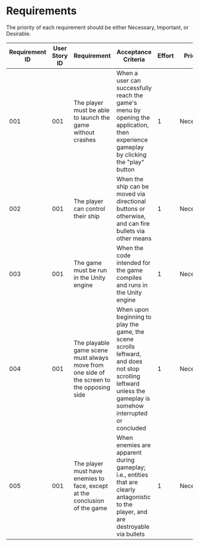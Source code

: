 # Requirements

The priority of each requirement should be either Necessary, Important, or Desirable.

| Requirement ID | User Story ID | Requirement | Acceptance Criteria | Effort | Priority | Status |
|----------------|---------------|-------------|---------------------|--------|----------|--------|
|            001 |           001 | The player must be able to launch the game without crashes             | When a user can successfully reach the game's menu by opening the application, then experience gameplay by clicking the "play" button | 1 | Necessary | Unverified |
|            002 |           001 | The player can control their ship   | When the ship can be moved via directional buttons or otherwise, and can fire bullets via other means | 1 | Necessary | Unverified |
|            003 |           001 | The game must be run in the Unity engine | When the code intended for the game compiles and runs in the Unity engine | 1 | Necessary | Verified |
|            004 |           001 | The playable game scene must always move from one side of the screen to the opposing side | When upon beginning to play the game, the scene scrolls leftward, and does not stop scrolling leftward unless the gameplay is somehow interrupted or concluded | 1 | Necessary | Unverified |
|            005 |           001 | The player must have enemies to face, except at the conclusion of the game   | When enemies are apparent during gameplay; i.e., entities that are clearly antagonistic to the player, and are destroyable via bullets | 1 | Necessary | Unverified |
